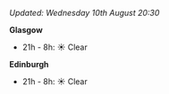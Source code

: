 *Updated: Wednesday 10th August 20:30*

**Glasgow**

* 21h - 8h: :sunny: Clear

**Edinburgh**

* 21h - 8h: :sunny: Clear
